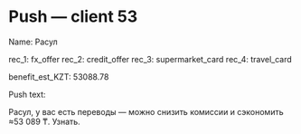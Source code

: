 # Push — client 53

Name: Расул

rec_1: fx_offer
rec_2: credit_offer
rec_3: supermarket_card
rec_4: travel_card

benefit_est_KZT: 53088.78

Push text:

Расул, у вас есть переводы — можно снизить комиссии и сэкономить ≈53 089 ₸. Узнать.

